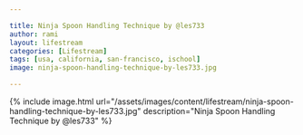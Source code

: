```yaml
---

title: Ninja Spoon Handling Technique by @les733
author: rami
layout: lifestream 
categories: [Lifestream]
tags: [usa, california, san-francisco, ischool]
image: ninja-spoon-handling-technique-by-les733.jpg

---
```


{% include image.html url="/assets/images/content/lifestream/ninja-spoon-handling-technique-by-les733.jpg" description="Ninja Spoon Handling Technique by @les733" %}
